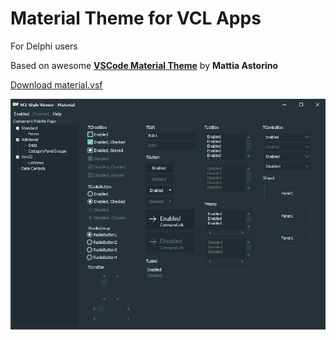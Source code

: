 # Material Theme for VCL Apps
For Delphi users

Based on awesome **[VSCode Material Theme](https://github.com/equinusocio/vsc-material-theme)** by **Mattia Astorino**

[Download material.vsf](https://github.com/CharlieEtienne/material-vcl/raw/master/material.vsf)

![Material Theme Screenshot](https://github.com/CharlieEtienne/material-vcl/blob/master/screenshot.png)
